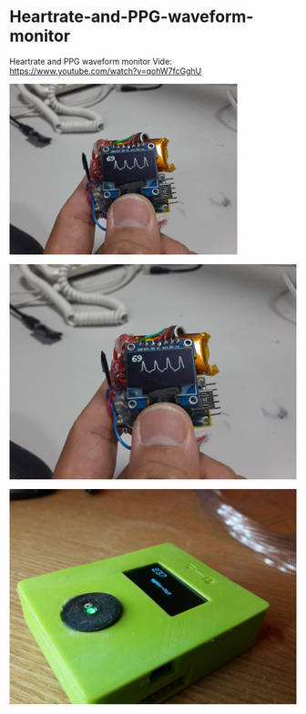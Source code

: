 # Heartrate-and-PPG-waveform-monitor
Heartrate and PPG waveform monitor
Vide: https://www.youtube.com/watch?v=qohW7fcGghU

<img src="https://github.com/alextien/Heartrate-and-PPG-waveform-monitor/raw/master/Document/20140717_173455.jpg" alt="GitHub" title="GitHub,Social Coding" width="400" height="300" />

![image](https://github.com/alextien/Heartrate-and-PPG-waveform-monitor/raw/master/Document/20140717_173455.jpg)

![image](https://github.com/alextien/Heartrate-and-PPG-waveform-monitor/raw/master/Document/20140720_060132.jpg)

